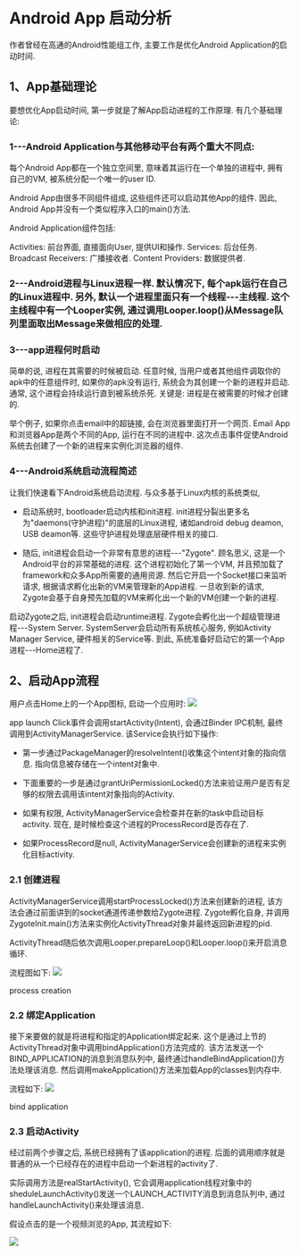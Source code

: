
# Android App 启动分析

作者曾经在高通的Android性能组工作, 主要工作是优化Android Application的启动时间.

## 1、App基础理论

要想优化App启动时间, 第一步就是了解App启动进程的工作原理. 有几个基础理论:

### 1---Android Application与其他移动平台有两个重大不同点:

每个Android App都在一个独立空间里, 意味着其运行在一个单独的进程中, 拥有自己的VM, 被系统分配一个唯一的user ID.

Android App由很多不同组件组成, 这些组件还可以启动其他App的组件. 因此, Android App并没有一个类似程序入口的main()方法.

Android Application组件包括:

Activities: 前台界面, 直接面向User, 提供UI和操作.
Services: 后台任务.
Broadcast Receivers: 广播接收者.
Content Providers: 数据提供者.


### 2---Android进程与Linux进程一样. 默认情况下, 每个apk运行在自己的Linux进程中. 另外, 默认一个进程里面只有一个线程---主线程. 这个主线程中有一个Looper实例, 通过调用Looper.loop()从Message队列里面取出Message来做相应的处理.

### 3---app进程何时启动

简单的说, 进程在其需要的时候被启动. 任意时候, 当用户或者其他组件调取你的apk中的任意组件时, 如果你的apk没有运行, 系统会为其创建一个新的进程并启动. 通常, 这个进程会持续运行直到被系统杀死. 关键是: 进程是在被需要的时候才创建的.

举个例子, 如果你点击email中的超链接, 会在浏览器里面打开一个网页. Email App和浏览器App是两个不同的App, 运行在不同的进程中. 这次点击事件促使Android系统去创建了一个新的进程来实例化浏览器的组件.

### 4---Android系统启动流程简述

让我们快速看下Android系统启动流程. 与众多基于Linux内核的系统类似, 

* 启动系统时, bootloader启动内核和init进程. init进程分裂出更多名为"daemons(守护进程)"的底层的Linux进程, 诸如android debug deamon, USB deamon等. 这些守护进程处理底层硬件相关的接口.

* 随后, init进程会启动一个非常有意思的进程---"Zygote". 顾名思义, 这是一个Android平台的非常基础的进程. 这个进程初始化了第一个VM, 并且预加载了framework和众多App所需要的通用资源. 然后它开启一个Socket接口来监听请求, 根据请求孵化出新的VM来管理新的App进程. 一旦收到新的请求, Zygote会基于自身预先加载的VM来孵化出一个新的VM创建一个新的进程.

启动Zygote之后, init进程会启动runtime进程. Zygote会孵化出一个超级管理进程---System Server. SystemServer会启动所有系统核心服务, 例如Activity Manager Service, 硬件相关的Service等. 到此, 系统准备好启动它的第一个App进程---Home进程了.

## 2、启动App流程
用户点击Home上的一个App图标, 启动一个应用时:
![](https://upload-images.jianshu.io/upload_images/851999-a9c2c456c9f91596.jpg?imageMogr2/auto-orient/strip|imageView2/2/w/683/format/webp)

app launch
Click事件会调用startActivity(Intent), 会通过Binder IPC机制, 最终调用到ActivityManagerService. 该Service会执行如下操作:

* 第一步通过PackageManager的resolveIntent()收集这个intent对象的指向信息.
指向信息被存储在一个intent对象中.

* 下面重要的一步是通过grantUriPermissionLocked()方法来验证用户是否有足够的权限去调用该intent对象指向的Activity.

* 如果有权限, ActivityManagerService会检查并在新的task中启动目标activity.
现在, 是时候检查这个进程的ProcessRecord是否存在了.

* 如果ProcessRecord是null, ActivityManagerService会创建新的进程来实例化目标activity.

### 2.1 创建进程

ActivityManagerService调用startProcessLocked()方法来创建新的进程, 该方法会通过前面讲到的socket通道传递参数给Zygote进程. Zygote孵化自身, 并调用ZygoteInit.main()方法来实例化ActivityThread对象并最终返回新进程的pid.

ActivityThread随后依次调用Looper.prepareLoop()和Looper.loop()来开启消息循环.

流程图如下:
![](https://upload-images.jianshu.io/upload_images/851999-b6b5dacf9d1488f9.jpg?imageMogr2/auto-orient/strip|imageView2/2/w/1200/format/webp)

process creation

### 2.2 绑定Application

接下来要做的就是将进程和指定的Application绑定起来. 这个是通过上节的ActivityThread对象中调用bindApplication()方法完成的. 该方法发送一个BIND_APPLICATION的消息到消息队列中, 最终通过handleBindApplication()方法处理该消息. 然后调用makeApplication()方法来加载App的classes到内存中.

流程如下:
![](https://upload-images.jianshu.io/upload_images/851999-32893aaf343caeac.jpg?imageMogr2/auto-orient/strip|imageView2/2/w/1193/format/webp)

bind application

### 2.3 启动Activity

经过前两个步骤之后, 系统已经拥有了该application的进程. 后面的调用顺序就是普通的从一个已经存在的进程中启动一个新进程的activity了.

实际调用方法是realStartActivity(), 它会调用application线程对象中的sheduleLaunchActivity()发送一个LAUNCH_ACTIVITY消息到消息队列中, 通过 handleLaunchActivity()来处理该消息.

假设点击的是一个视频浏览的App, 其流程如下:

![](https://upload-images.jianshu.io/upload_images/851999-9f76d2f18051881c.jpg?imageMogr2/auto-orient/strip|imageView2/2/w/1200/format/webp)
